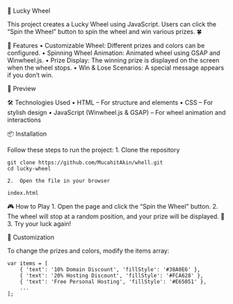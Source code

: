 🎡 Lucky Wheel

This project creates a Lucky Wheel using JavaScript. Users can click the “Spin the Wheel” button to spin the wheel and win various prizes. 🍀

🚀 Features
	•	Customizable Wheel: Different prizes and colors can be configured.
	•	Spinning Wheel Animation: Animated wheel using GSAP and Winwheel.js.
	•	Prize Display: The winning prize is displayed on the screen when the wheel stops.
	•	Win & Lose Scenarios: A special message appears if you don’t win.

📸 Preview

🛠️ Technologies Used
	•	HTML – For structure and elements
	•	CSS – For stylish design
	•	JavaScript (Winwheel.js & GSAP) – For wheel animation and interactions

📦 Installation

Follow these steps to run the project:
	1.	Clone the repository
```
git clone https://github.com/MucahitAkin/whell.git
cd lucky-wheel
```

	2.	Open the file in your browser
```
index.html
```


🎮 How to Play
	1.	Open the page and click the “Spin the Wheel” button.
	2.	The wheel will stop at a random position, and your prize will be displayed. 🎁
	3.	Try your luck again!

🎨 Customization

To change the prizes and colors, modify the items array:
```
var items = [
    { 'text': '10% Domain Discount', 'fillStyle': '#38A0E6' },
    { 'text': '20% Hosting Discount', 'fillStyle': '#FCA628' },
    { 'text': 'Free Personal Hosting', 'fillStyle': '#E65051' },
    ...
];
```
